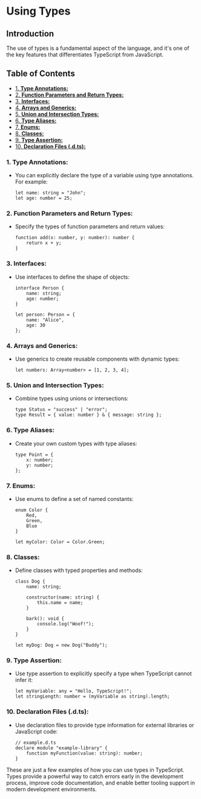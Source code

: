 # Using Types

## Introduction

The use of types is a fundamental aspect of the language, and it's one of the key features that differentiates TypeScript from JavaScript.

## Table of Contents 

- [1. **Type Annotations:**](#1-type-annotations)
- [2. **Function Parameters and Return Types:**](#2-function-parameters-and-return-types)
- [3. **Interfaces:**](#3-interfaces)
- [4. **Arrays and Generics:**](#4-arrays-and-generics)
- [5. **Union and Intersection Types:**](#5-union-and-intersection-types)
- [6. **Type Aliases:**](#6-type-aliases)
- [7. **Enums:**](#7-enums)
- [8. **Classes:**](#8-classes)
- [9. **Type Assertion:**](#9-type-assertion)
- [10. **Declaration Files (.d.ts):**](#10-declaration-files-dts)


### 1. **Type Annotations:**

- You can explicitly declare the type of a variable using type annotations. For example:
    
    ```tsx
    let name: string = "John";
    let age: number = 25;
    ```
    

### 2. **Function Parameters and Return Types:**

- Specify the types of function parameters and return values:
    
    ```tsx
    function add(x: number, y: number): number {
        return x + y;
    }
    ```
    

### 3. **Interfaces:**

- Use interfaces to define the shape of objects:
    
    ```tsx
    interface Person {
        name: string;
        age: number;
    }
    
    let person: Person = {
        name: "Alice",
        age: 30
    };
    ```
    

### 4. **Arrays and Generics:**

- Use generics to create reusable components with dynamic types:
    
    ```tsx
    let numbers: Array<number> = [1, 2, 3, 4];
    ```
    

### 5. **Union and Intersection Types:**

- Combine types using unions or intersections:
    
    ```tsx
    type Status = "success" | "error";
    type Result = { value: number } & { message: string };
    ```
    

### 6. **Type Aliases:**

- Create your own custom types with type aliases:
    
    ```tsx
    type Point = {
        x: number;
        y: number;
    };
    ```
    

### 7. **Enums:**

- Use enums to define a set of named constants:
    
    ```tsx
    enum Color {
        Red,
        Green,
        Blue
    }
    
    let myColor: Color = Color.Green;
    ```
    

### 8. **Classes:**

- Define classes with typed properties and methods:
    
    ```tsx
    class Dog {
        name: string;
    
        constructor(name: string) {
            this.name = name;
        }
    
        bark(): void {
            console.log("Woof!");
        }
    }
    
    let myDog: Dog = new Dog("Buddy");
    ```
    

### 9. **Type Assertion:**

- Use type assertion to explicitly specify a type when TypeScript cannot infer it:
    
    ```tsx
    let myVariable: any = "Hello, TypeScript!";
    let stringLength: number = (myVariable as string).length;
    ```
    

### 10. **Declaration Files (.d.ts):**

- Use declaration files to provide type information for external libraries or JavaScript code:
    
    ```tsx
    // example.d.ts
    declare module "example-library" {
        function myFunction(value: string): number;
    }
    ```

These are just a few examples of how you can use types in TypeScript. Types provide a powerful way to catch errors early in the development process, improve code documentation, and enable better tooling support in modern development environments.